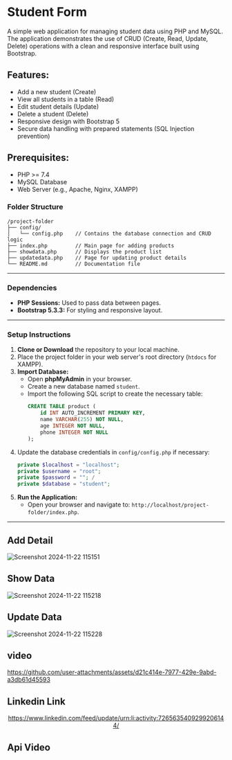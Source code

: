 # Student Form

A simple web application for managing student data using PHP and MySQL. The application demonstrates the use of CRUD (Create, Read, Update, Delete) operations with a clean and responsive interface built using Bootstrap.

## Features:
- Add a new student (Create)
- View all students in a table (Read)
- Edit student details (Update)
- Delete a student (Delete)
- Responsive design with Bootstrap 5
- Secure data handling with prepared statements (SQL Injection prevention)

## Prerequisites:
- PHP >= 7.4
- MySQL Database
- Web Server (e.g., Apache, Nginx, XAMPP)

### Folder Structure
```
/project-folder
├── config/
│   └── config.php    // Contains the database connection and CRUD logic
├── index.php         // Main page for adding products
├── showdata.php      // Displays the product list
├── updatedata.php    // Page for updating product details
└── README.md         // Documentation file
```

---


### Dependencies
- **PHP Sessions:** Used to pass data between pages.
- **Bootstrap 5.3.3:** For styling and responsive layout.

---
### Setup Instructions
1. **Clone or Download** the repository to your local machine.
2. Place the project folder in your web server's root directory (`htdocs` for XAMPP).
3. **Import Database:**
   - Open **phpMyAdmin** in your browser.
   - Create a new database named `student`.
   - Import the following SQL script to create the necessary table:
     ```sql
     CREATE TABLE product (
         id INT AUTO_INCREMENT PRIMARY KEY,
         name VARCHAR(255) NOT NULL,
         age INTEGER NOT NULL,
         phone INTEGER NOT NULL
     );
     ```
4. Update the database credentials in `config/config.php` if necessary:
   ```php
   private $localhost = "localhost";
   private $username = "root";
   private $password = ""; /
   private $database = "student";
   ```
5. **Run the Application:**
   - Open your browser and navigate to: `http://localhost/project-folder/index.php`.

---

## Add Detail

![Screenshot 2024-11-22 115151](https://github.com/user-attachments/assets/89aa2998-c5b2-43e6-a6ab-2ca51b356374)

## Show Data

![Screenshot 2024-11-22 115218](https://github.com/user-attachments/assets/ffdd9c31-5dc7-4df9-83c9-79645f75ba0b)

## Update Data

![Screenshot 2024-11-22 115228](https://github.com/user-attachments/assets/d3a3c60a-b888-4621-b534-b7cae095c0cc)

## video

https://github.com/user-attachments/assets/d21c414e-7977-429e-9abd-a3db61d45593

## Linkedin Link 

<div align="center">
<a href="https://www.linkedin.com/feed/update/urn:li:activity:7265635409299206144/">https://www.linkedin.com/feed/update/urn:li:activity:7265635409299206144/</a>
</div>

## Api Video








